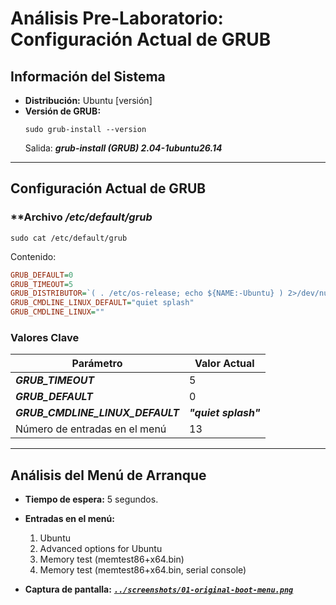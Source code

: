 # Análisis Pre-Laboratorio: Configuración Actual de GRUB

## **Información del Sistema**
- **Distribución:** Ubuntu [versión]
- **Versión de GRUB:**
  ```
  sudo grub-install --version
  ```
  Salida: ***grub-install (GRUB) 2.04-1ubuntu26.14***

---

## **Configuración Actual de GRUB**

### **Archivo ***/etc/default/grub***
```
sudo cat /etc/default/grub
```
Contenido:
```ini
GRUB_DEFAULT=0
GRUB_TIMEOUT=5
GRUB_DISTRIBUTOR=`( . /etc/os-release; echo ${NAME:-Ubuntu} ) 2>/dev/null || echo Ubuntu`
GRUB_CMDLINE_LINUX_DEFAULT="quiet splash"
GRUB_CMDLINE_LINUX=""
```

### **Valores Clave**
| Parámetro                     | Valor Actual       |
|-------------------------------|--------------------|
| ***GRUB_TIMEOUT***            | 5                  |
| ***GRUB_DEFAULT***            | 0                  |
| ***GRUB_CMDLINE_LINUX_DEFAULT*** | ***"quiet splash"*** |
| Número de entradas en el menú | 13                  |

---

## **Análisis del Menú de Arranque**
- **Tiempo de espera:** 5 segundos.
- **Entradas en el menú:**
  1. Ubuntu
  2. Advanced options for Ubuntu
  3. Memory test (memtest86+x64.bin)
  4. Memory test (memtest86+x64.bin, serial console)


- **Captura de pantalla:** ***[`../screenshots/01-original-boot-menu.png`](../screenshots/01-original-boot-menu.png)***
